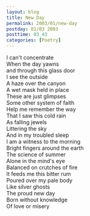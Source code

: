 ```yaml
---
layout: blog
title: New Day
permalink: 2003/01/new-day
postday: 01/03 2003
posttime: 03_43
categories: [Poetry]
---
```


<p>I can't concentrate<br />
When the day yawns<br />
and through this glass door<br />
I see the outside<br />
A haze over the canyon<br />
A wet mask held in place<br />
These are just glimpses<br />
Some other system of faith<br />
Help me remember the way<br />
That I saw this cold rain<br />
As falling jewels<br />
Littering the sky<br />
And in my troubled sleep<br />
I am a witness to the morning<br />
Bright fingers around the earth<br />
The science of summer<br />
Alone in the mind's eye<br />
Balanced on crutches of fire<br />
It feeds me this bitter rum<br />
Poured over my pale body<br />
Like silver ghosts<br />
The proud new day<br />
Born without knowledge<br />
Of love or misery</p>
